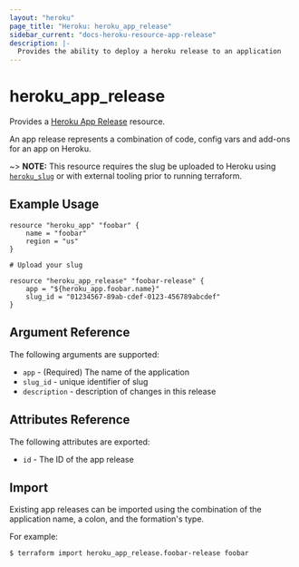```yaml
---
layout: "heroku"
page_title: "Heroku: heroku_app_release"
sidebar_current: "docs-heroku-resource-app-release"
description: |-
  Provides the ability to deploy a heroku release to an application
---
```


# heroku\_app\_release

Provides a [Heroku App Release](https://devcenter.heroku.com/articles/platform-api-reference#release)
resource.

An app release represents a combination of code, config vars and add-ons for an app on Heroku.

~> **NOTE:** This resource requires the slug be uploaded to Heroku using [`heroku_slug`](slug.html) or with external tooling prior to running terraform.

## Example Usage
```hcl
resource "heroku_app" "foobar" {
    name = "foobar"
    region = "us"
}

# Upload your slug

resource "heroku_app_release" "foobar-release" {
    app = "${heroku_app.foobar.name}"
    slug_id = "01234567-89ab-cdef-0123-456789abcdef"
}
```

## Argument Reference

The following arguments are supported:

* `app` - (Required) The name of the application
* `slug_id` - unique identifier of slug
* `description` - description of changes in this release

## Attributes Reference

The following attributes are exported:

* `id` - The ID of the app release

## Import
Existing app releases can be imported using the combination of the application name, a colon, and the formation's type.

For example:
```
$ terraform import heroku_app_release.foobar-release foobar
```
